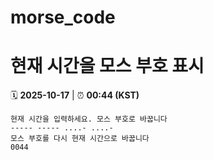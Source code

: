 # morse_code
# 현재 시간을 모스 부호 표시
<!-- MORSE_TIME_START -->
🗓️ **2025-10-17** | ⏰ **00:44 (KST)**

```
현재 시간을 입력하세요. 모스 부호로 바꿉니다
----- ----- ....- ....-
모스 부호를 다시 현재 시간으로 바꿉니다
0044
```
<!-- MORSE_TIME_END -->
